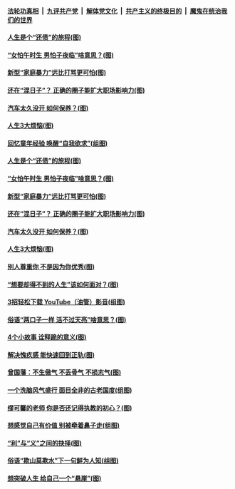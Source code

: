 

####  [法轮功真相](../../../../basic/blob/master/README.md?t=06210802) &nbsp;|&nbsp; [九评共产党](../../../../9ping.md/blob/master/README.md?t=06210802) &nbsp;|&nbsp; [解体党文化](../../../../jtdwh.md/blob/master/README.md?t=06210802)  &nbsp;|&nbsp; [共产主义的终极目的](../../../../gczydzjmd.md/blob/master/README.md?t=06210802) &nbsp;|&nbsp; [魔鬼在统治我们的世界](../../../../mgztzwmdsj.md/blob/master/README.md?t=06210802) 

#### [人生是个“还债”的旅程(图)](../pages/p8/936768.md?t=06210802) 

#### [“女怕午时生 男怕子夜临”啥意思？(图)](../pages/p8/937081.md?t=06210802) 

#### [新型“家庭暴力”远比打骂更可怕(图)](../pages/p8/936230.md?t=06210802) 

#### [还在“混日子”？ 正确的圈子能扩大职场影响力(图)](../pages/p8/937049.md?t=06210802) 

#### [汽车太久没开 如何保养？(图)](../pages/p8/937035.md?t=06210802) 

#### [人生3大烦恼(图)](../pages/p8/936959.md?t=06210802) 

#### [回忆童年经验 唤醒“自我欲求”(组图)](../pages/p8/937082.md?t=06210802) 

#### [人生是个“还债”的旅程(图)](../pages/p8/936768.md?t=06210802) 

#### [“女怕午时生 男怕子夜临”啥意思？(图)](../pages/p8/937081.md?t=06210802) 

#### [新型“家庭暴力”远比打骂更可怕(图)](../pages/p8/936230.md?t=06210802) 

#### [还在“混日子”？ 正确的圈子能扩大职场影响力(图)](../pages/p8/937049.md?t=06210802) 

#### [汽车太久没开 如何保养？(图)](../pages/p8/937035.md?t=06210802) 

#### [人生3大烦恼(图)](../pages/p8/936959.md?t=06210802) 

#### [别人尊重你 不是因为你优秀(图)](../pages/p8/936253.md?t=06210802) 

#### [“想要却得不到的人生”该如何面对？(图)](../pages/p8/936933.md?t=06210802) 

#### [3招轻松下载 YouTube（油管）影音(组图)](../pages/p8/936922.md?t=06210802) 

#### [俗语“两口子一样 活不过天亮”啥意思？(图)](../pages/p8/936917.md?t=06210802) 

#### [4个小故事 诠释跪的意义(图)](../pages/p8/936353.md?t=06210802) 

#### [解决愧疚感 能快速回到正轨(图)](../pages/p8/936834.md?t=06210802) 

#### [曾国藩：不生傲气 不丢骨气 不损志气(图)](../pages/p8/936248.md?t=06210802) 

#### [一个洗脑风气盛行 面目全非的古老国度(组图)](../pages/p8/936759.md?t=06210802) 

#### [缪可馨的老师 你是否还记得执教的初心？(图)](../pages/p8/936737.md?t=06210802) 

#### [想感觉自己有价值 别被牵着鼻子走(组图)](../pages/p8/936721.md?t=06210802) 

#### [“利”与“义”之间的抉择(图)](../pages/p8/936246.md?t=06210802) 

#### [俗语“欺山莫欺水”下一句鲜为人知(组图)](../pages/p8/936659.md?t=06210802) 

#### [想突破人生 给自己一个“悬崖”(图)](../pages/p8/936658.md?t=06210802) 

